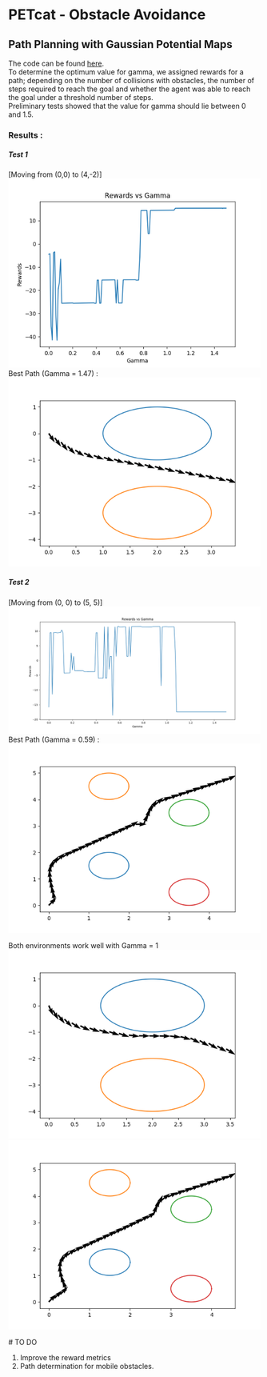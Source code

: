 # PETcat - Obstacle Avoidance

## Path Planning with Gaussian Potential Maps
The code can be found <a href = "/obs-avd">here</a>.</br>
To determine the optimum value for gamma, we assigned rewards for a path; depending on the number of collisions with obstacles, the number of steps required to reach the goal and whether the agent was able to reach the goal under a threshold number of steps.</br>
Preliminary tests showed that the value for gamma should lie between 0 and 1.5.</br>
### Results :
##### Test 1 
[Moving from (0,0) to (4,-2)]</br>
![Rewards VS Gamma](obs-avd/RewardsVsGamma1.png)</br>
  Best Path (Gamma = 1.47) : </br>
![Best Path](obs-avd/BestPath1.png)</br>

##### Test 2
[Moving from (0, 0) to (5, 5)] </br>
![Reward Vs Gamma](obs-avd/RvsG2.png)</br>
  Best Path (Gamma = 0.59) : </br>
![Best Path](obs-avd/BestPath2.png)</br>

Both environments work well with Gamma = 1 </br>
![Test 1 with Gamma = 1](obs-avd/T1_Gas1.png)</br>
![Test 2 with Gamma = 1](obs-avd/T2_Gas1.png)</br>



\# TO DO
  1. Improve the reward metrics
  2. Path determination for mobile obstacles.
